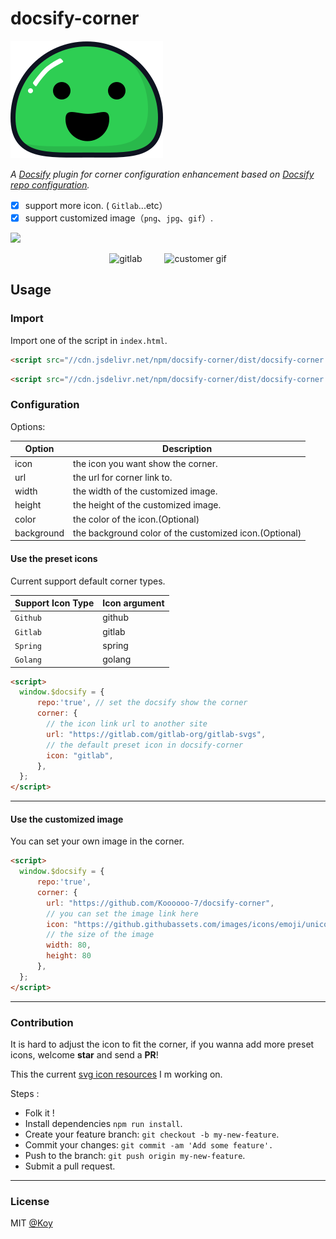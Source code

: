 # docsify-corner

![docsify](https://github.com/docsifyjs/docsify/raw/develop/docs/_media/icon.svg)

*A [Docsify](https://docsify.js.org/) plugin for corner configuration enhancement based on [Docsify repo configuration](https://docsify.js.org/#/configuration?id=repo).*

- [x] support more icon. ( `Gitlab`...etc）
- [x] support customized image（`png`、`jpg`、`gif`）.

[![](https://data.jsdelivr.com/v1/package/npm/docsify-corner/badge)](https://www.jsdelivr.com/package/npm/docsify-corner)



<div align="center">
    <img src="https://user-images.githubusercontent.com/33706142/89785634-4e3ff300-db4d-11ea-9eb5-16ae5e1512ee.png" alt="gitlab" width=45%/>
    &emsp;&emsp;
    <img src="https://i.loli.net/2020/08/10/iEWkLXpRCSAv1IN.gif" alt="customer gif" width=45%/>
</div>

## Usage

### Import

Import one of the script in `index.html`.

```html
<script src="//cdn.jsdelivr.net/npm/docsify-corner/dist/docsify-corner.js"></script>
```

```html
<script src="//cdn.jsdelivr.net/npm/docsify-corner/dist/docsify-corner.min.js"></script>
```

### Configuration

Options:

| Option     | Description                         |
| ------     | ----------------------------------- |
| icon       | the icon you want show the corner.  |
| url        | the url for corner link to.         |
| width      | the width of the customized image.  |
| height     | the height of the customized image. |
| color      | the color of the icon.(Optional)    |
| background | the background color of the customized icon.(Optional) |


#### Use the preset icons

Current support default corner types.

| Support Icon Type | Icon argument |
| ----------------- | ------------- |
| `Github`          | github        |
| `Gitlab`          | gitlab        |
| `Spring`          | spring        |
| `Golang`          | golang        |



```html
<script>
  window.$docsify = {
      repo:'true', // set the docsify show the corner
      corner: {
        // the icon link url to another site  
        url: "https://gitlab.com/gitlab-org/gitlab-svgs", 
        // the default preset icon in docsify-corner  
        icon: "gitlab", 
      },
  };
</script>
```

---

#### Use the customized image

You can set your own  image in the corner.

```html
<script>
  window.$docsify = {
      repo:'true',
      corner: {
        url: "https://github.com/Koooooo-7/docsify-corner",
        // you can set the image link here  
        icon: "https://github.githubassets.com/images/icons/emoji/unicode/1f48a.png",
        // the size of the image  
        width: 80,
        height: 80
      },
  };
</script>
```

---

### Contribution

It is hard to adjust the icon to fit the corner, if you wanna add more preset icons, welcome **star** and send a **PR**!

This the current [svg icon resources](https://gitlab.com/gitlab-org/gitlab-svgs)  I m working on.

Steps :

- Folk it !
- Install dependencies `npm run install`.
- Create your feature branch: `git checkout -b my-new-feature`.
- Commit your changes: `git commit -am 'Add some feature'.`
- Push to the branch: `git push origin my-new-feature`.
- Submit a pull request.

---

### License

MIT [@Koy](https://github.com/Koooooo-7)

